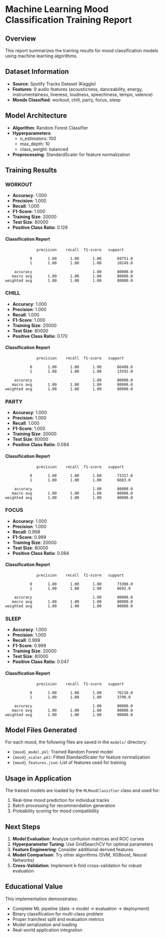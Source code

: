 # Machine Learning Mood Classification Training Report

## Overview
This report summarizes the training results for mood classification models using machine learning algorithms.

## Dataset Information
- **Source**: Spotify Tracks Dataset (Kaggle)
- **Features**: 9 audio features (acousticness, danceability, energy, instrumentalness, liveness, loudness, speechiness, tempo, valence)
- **Moods Classified**: workout, chill, party, focus, sleep

## Model Architecture
- **Algorithm**: Random Forest Classifier
- **Hyperparameters**:
  - n_estimators: 100
  - max_depth: 10
  - class_weight: balanced
- **Preprocessing**: StandardScaler for feature normalization

## Training Results

### WORKOUT
- **Accuracy**: 1.000
- **Precision**: 1.000
- **Recall**: 1.000
- **F1-Score**: 1.000
- **Training Size**: 20000
- **Test Size**: 80000
- **Positive Class Ratio**: 0.128

#### Classification Report
```
              precision    recall  f1-score   support

           0       1.00      1.00      1.00       69751.0
           1       1.00      1.00      1.00       10249.0

    accuracy                           1.00       80000.0
   macro avg       1.00      1.00      1.00       80000.0
weighted avg       1.00      1.00      1.00       80000.0
```

### CHILL
- **Accuracy**: 1.000
- **Precision**: 1.000
- **Recall**: 1.000
- **F1-Score**: 1.000
- **Training Size**: 20000
- **Test Size**: 80000
- **Positive Class Ratio**: 0.170

#### Classification Report
```
              precision    recall  f1-score   support

           0       1.00      1.00      1.00       66408.0
           1       1.00      1.00      1.00       13592.0

    accuracy                           1.00       80000.0
   macro avg       1.00      1.00      1.00       80000.0
weighted avg       1.00      1.00      1.00       80000.0
```

### PARTY
- **Accuracy**: 1.000
- **Precision**: 1.000
- **Recall**: 1.000
- **F1-Score**: 1.000
- **Training Size**: 20000
- **Test Size**: 80000
- **Positive Class Ratio**: 0.084

#### Classification Report
```
              precision    recall  f1-score   support

           0       1.00      1.00      1.00       73317.0
           1       1.00      1.00      1.00       6683.0

    accuracy                           1.00       80000.0
   macro avg       1.00      1.00      1.00       80000.0
weighted avg       1.00      1.00      1.00       80000.0
```

### FOCUS
- **Accuracy**: 1.000
- **Precision**: 1.000
- **Recall**: 0.998
- **F1-Score**: 0.999
- **Training Size**: 20000
- **Test Size**: 80000
- **Positive Class Ratio**: 0.084

#### Classification Report
```
              precision    recall  f1-score   support

           0       1.00      1.00      1.00       73308.0
           1       1.00      1.00      1.00       6692.0

    accuracy                           1.00       80000.0
   macro avg       1.00      1.00      1.00       80000.0
weighted avg       1.00      1.00      1.00       80000.0
```

### SLEEP
- **Accuracy**: 1.000
- **Precision**: 1.000
- **Recall**: 0.999
- **F1-Score**: 0.999
- **Training Size**: 20000
- **Test Size**: 80000
- **Positive Class Ratio**: 0.047

#### Classification Report
```
              precision    recall  f1-score   support

           0       1.00      1.00      1.00       76210.0
           1       1.00      1.00      1.00       3790.0

    accuracy                           1.00       80000.0
   macro avg       1.00      1.00      1.00       80000.0
weighted avg       1.00      1.00      1.00       80000.0
```

## Model Files Generated
For each mood, the following files are saved in the `models/` directory:
- `{mood}_model.pkl`: Trained Random Forest model
- `{mood}_scaler.pkl`: Fitted StandardScaler for feature normalization
- `{mood}_features.json`: List of features used for training

## Usage in Application
The trained models are loaded by the `MLMoodClassifier` class and used for:
1. Real-time mood prediction for individual tracks
2. Batch processing for recommendation generation
3. Probability scoring for mood compatibility

## Next Steps
1. **Model Evaluation**: Analyze confusion matrices and ROC curves
2. **Hyperparameter Tuning**: Use GridSearchCV for optimal parameters
3. **Feature Engineering**: Consider additional derived features
4. **Model Comparison**: Try other algorithms (SVM, XGBoost, Neural Networks)
5. **Cross-Validation**: Implement k-fold cross-validation for robust evaluation

## Educational Value
This implementation demonstrates:
- Complete ML pipeline (data → model → evaluation → deployment)
- Binary classification for multi-class problem
- Proper train/test split and evaluation metrics
- Model serialization and loading
- Real-world application integration
